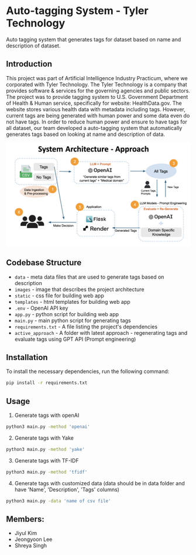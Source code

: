 # Auto-tagging System - Tyler Technology

Auto tagging system that generates tags for dataset based on name and description of dataset.

## Introduction
This project was part of Artificial Intelligence Industry Practicum, where we corporated with Tyler Technology. The Tyler Technology is a 
company that provides software & services for the governing agencies and public sectors. The project was to provide tagging system to U.S. 
Government Department of Health & Human service, specifically for website: HealthData.gov. The website stores various health data with metadata 
including tags. However, current tags are being generated with human power and some data even do not have tags. In order to reduce human power and
ensure to have tags for all dataset, our team developed a auto-tagging system that automatically generates tags based on looking at name and description of data. 

![Project Screenshot](images/architecture.png)

## Codebase Structure
- `data` - meta data files that are used to generate tags based on description
- `images` - image that describes the project architecture
- `static` - css file for building web app
- `templates` - html templates for building web app
- `.env` - OpenAI API key
- `app.py` - python script for building web app
- `main.py` - main python script for generating tags
- `requirements.txt` - A file listing the project's dependencies
- `active_approach` - A folder with latest approach - regenerating tags and evaluate tags using GPT API (Prompt engineering)

## Installation

To install the necessary dependencies, run the following command:

```bash
pip install -r requirements.txt
```

## Usage
1. Generate tags with openAI
```bash
python3 main.py -method 'openai'
```
2. Generate tags with Yake
```bash
python3 main.py -method 'yake'
```
3. Generate tags with TF-IDF
```bash
python3 main.py -method 'tfidf'
```
4. Generate tags with customized data (data should be in data folder and have 'Name', 'Description', 'Tags' columns)
```bash
python3 main.py -data 'name of csv file'
```


## Members:
- Jiyul Kim
- Jeongyoon Lee
- Shreya Singh